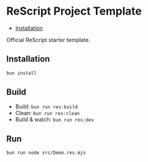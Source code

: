 # ReScript Project Template

- [Installation](../../README.md)

Official ReScript starter template.

## Installation

```bash
bun install
```

## Build

- Build: `bun run res:build`
- Clean: `bun run res:clean`
- Build & watch: `bun run res:dev`

## Run

```bash
bun run node src/Demo.res.mjs
```
